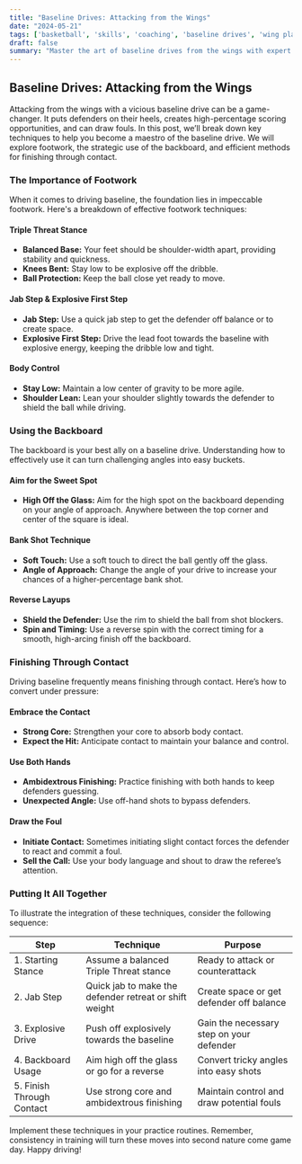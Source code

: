```yaml
---
title: "Baseline Drives: Attacking from the Wings"
date: "2024-05-21"
tags: ['basketball', 'skills', 'coaching', 'baseline drives', 'wing play', 'footwork', 'scoring', 'technique', 'strategy']
draft: false
summary: "Master the art of baseline drives from the wings with expert insights into footwork, using the backboard, and finishing through contact."
---
```


## Baseline Drives: Attacking from the Wings

Attacking from the wings with a vicious baseline drive can be a game-changer. It puts defenders on their heels, creates high-percentage scoring opportunities, and can draw fouls. In this post, we’ll break down key techniques to help you become a maestro of the baseline drive. We will explore footwork, the strategic use of the backboard, and efficient methods for finishing through contact. 

### The Importance of Footwork

When it comes to driving baseline, the foundation lies in impeccable footwork. Here's a breakdown of effective footwork techniques:

#### Triple Threat Stance
- **Balanced Base:** Your feet should be shoulder-width apart, providing stability and quickness.
- **Knees Bent:** Stay low to be explosive off the dribble.
- **Ball Protection:** Keep the ball close yet ready to move.

#### Jab Step & Explosive First Step
- **Jab Step:** Use a quick jab step to get the defender off balance or to create space.
- **Explosive First Step:** Drive the lead foot towards the baseline with explosive energy, keeping the dribble low and tight.

#### Body Control
- **Stay Low:** Maintain a low center of gravity to be more agile.
- **Shoulder Lean:** Lean your shoulder slightly towards the defender to shield the ball while driving.

### Using the Backboard

The backboard is your best ally on a baseline drive. Understanding how to effectively use it can turn challenging angles into easy buckets.

#### Aim for the Sweet Spot
- **High Off the Glass:** Aim for the high spot on the backboard depending on your angle of approach. Anywhere between the top corner and center of the square is ideal.

#### Bank Shot Technique
- **Soft Touch:** Use a soft touch to direct the ball gently off the glass.
- **Angle of Approach:** Change the angle of your drive to increase your chances of a higher-percentage bank shot.

#### Reverse Layups
- **Shield the Defender:** Use the rim to shield the ball from shot blockers.
- **Spin and Timing:** Use a reverse spin with the correct timing for a smooth, high-arcing finish off the backboard.

### Finishing Through Contact

Driving baseline frequently means finishing through contact. Here’s how to convert under pressure:

#### Embrace the Contact
- **Strong Core:** Strengthen your core to absorb body contact.
- **Expect the Hit:** Anticipate contact to maintain your balance and control.

#### Use Both Hands
- **Ambidextrous Finishing:** Practice finishing with both hands to keep defenders guessing.
- **Unexpected Angle:** Use off-hand shots to bypass defenders.

#### Draw the Foul
- **Initiate Contact:** Sometimes initiating slight contact forces the defender to react and commit a foul.
- **Sell the Call:** Use your body language and shout to draw the referee’s attention.

### Putting It All Together

To illustrate the integration of these techniques, consider the following sequence:

| Step           | Technique                                                | Purpose                                   |
|----------------|----------------------------------------------------------|-------------------------------------------|
| 1. Starting Stance | Assume a balanced Triple Threat stance                   | Ready to attack or counterattack           |
| 2.  Jab Step       | Quick jab to make the defender retreat or shift weight   | Create space or get defender off balance   |
| 3.  Explosive Drive| Push off explosively towards the baseline                | Gain the necessary step on your defender   |
| 4. Backboard Usage | Aim high off the glass or go for a reverse               | Convert tricky angles into easy shots      |
| 5. Finish Through Contact | Use strong core and ambidextrous finishing         | Maintain control and draw potential fouls  |

Implement these techniques in your practice routines. Remember, consistency in training will turn these moves into second nature come game day. Happy driving!
```